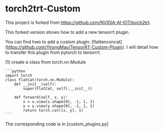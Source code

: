 # torch2trt-Custom
This project is forked from https://github.com/NVIDIA-AI-IOT/torch2trt.

This forked version shows how to add a new tensorrt plugin. 

You can find hwo to add a custom plugin:  [flattenconcat] (https://github.com/YirongMao/TensorRT-Custom-Plugin). I will detail how to transfer this plugin from pytorch to tensorrt.

(1) create a class from torch.nn.Module


    ```python
    import torch
    class FlatCat(torch.nn.Module):
        def __init__(self):
            super(FlatCat, self).__init__()

        def forward(self, x, y):
            x = x.view(x.shape[0], -1, 1, 1)
            y = y.view(y.shape[0], -1, 1, 1)
            return torch.cat([x, y], 1)
    ```
    
The corresponding code is in [custom_plugins.py]
    
  
    
    
    
